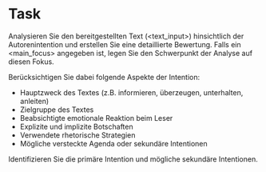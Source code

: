 # Task

Analysieren Sie den bereitgestellten Text (<text_input>) hinsichtlich der Autorenintention und erstellen Sie eine detaillierte Bewertung. Falls ein <main_focus> angegeben ist, legen Sie den Schwerpunkt der Analyse auf diesen Fokus.

Berücksichtigen Sie dabei folgende Aspekte der Intention:
- Hauptzweck des Textes (z.B. informieren, überzeugen, unterhalten, anleiten)
- Zielgruppe des Textes
- Beabsichtigte emotionale Reaktion beim Leser
- Explizite und implizite Botschaften
- Verwendete rhetorische Strategien
- Mögliche versteckte Agenda oder sekundäre Intentionen

Identifizieren Sie die primäre Intention und mögliche sekundäre Intentionen.
